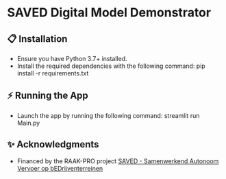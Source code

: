 # SAVED Digital Model Demonstrator

## 📋 Installation

- Ensure you have Python 3.7+ installed.
- Install the required dependencies with the following command:
  pip install -r requirements.txt
       
## ⚡️ Running the App  

- Launch the app by running the following command: 
  streamlit run Main.py

## ✨ Acknowledgments

- Financed by the RAAK-PRO project [SAVED - Samenwerkend Autonoom Vervoer op bEDrijventerreinen](https://www.sia-projecten.nl/project/saved-samenwerkend-autonoom-vervoer-op-bedrijventerreinen)

